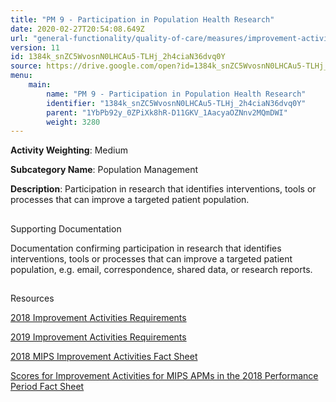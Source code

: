 ```yaml
---
title: "PM 9 - Participation in Population Health Research"
date: 2020-02-27T20:54:08.649Z
url: "general-functionality/quality-of-care/measures/improvement-activities-measures/2018-improvement-acti_29.html"
version: 11
id: 1384k_snZC5WvosnN0LHCAu5-TLHj_2h4ciaN36dvq0Y
source: https://drive.google.com/open?id=1384k_snZC5WvosnN0LHCAu5-TLHj_2h4ciaN36dvq0Y
menu:
    main:
        name: "PM 9 - Participation in Population Health Research"
        identifier: "1384k_snZC5WvosnN0LHCAu5-TLHj_2h4ciaN36dvq0Y"
        parent: "1YbPb92y_0ZPiXk8hR-D11GKV_1AacyaOZNnv2MQmDWI"
        weight: 3280
---
```









**Activity Weighting**: Medium

**Subcategory Name**: Population Management

**Description**: Participation in research that identifies interventions, tools or processes that can improve a targeted patient population.







## 

Supporting Documentation

Documentation confirming participation in research that identifies interventions, tools or processes that can improve a targeted patient population, e.g. email, correspondence, shared data, or research reports.







## 

Resources

[2018 Improvement Activities Requirements](https://qpp.cms.gov/mips/improvement-activities?py=2018)

[2019 Improvement Activities Requirements](https://qpp.cms.gov/mips/improvement-activities?py=2019)

[2018 MIPS Improvement Activities Fact Sheet](https://qpp.cms.gov/resource/2018%20MIPS%20Improvement%20Activities%20Fact%20Sheet)

[Scores for Improvement Activities for MIPS APMs in the 2018 Performance Period Fact Sheet](https://qpp.cms.gov/resource/2018%20MIPS%20APMs%20improvement%20Activities%20scores%20fact%20sheet)


